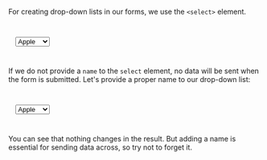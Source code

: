 For creating drop-down lists in
our forms, we use the `<select>` element.

<codeblock language="html" type="lesson">
<code>
<form>
  <select>
    <option value="apple">Apple</option>
    <option value="orange">Orange</option>
    <option value="mango">Mango</option>
    <option value="papaya">Papaya</option>
  </select>
</form>
</code>
</codeblock>

If we do not provide a `name` to the
`select` element, no data will be sent
when the form is submitted. Let's provide
a proper name to our drop-down list:

<codeblock language="html" type="lesson">
<code>
<form>
  <select name="fruit">
    <option value="apple">Apple</option>
    <option value="orange">Orange</option>
    <option value="mango">Mango</option>
    <option value="papaya">Papaya</option>
  </select>
</form>
</code>
</codeblock>

You can see that nothing changes in the result.
But adding a name is essential for sending data
across, so try not to forget it.
